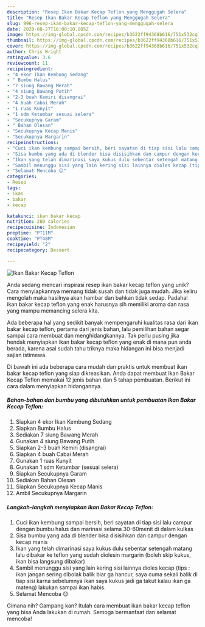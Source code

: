 ```yaml
---
description: "Resep Ikan Bakar Kecap Teflon yang Menggugah Selera"
title: "Resep Ikan Bakar Kecap Teflon yang Menggugah Selera"
slug: 996-resep-ikan-bakar-kecap-teflon-yang-menggugah-selera
date: 2020-08-27T16:00:10.805Z
image: https://img-global.cpcdn.com/recipes/b3622ff94368b616/751x532cq70/ikan-bakar-kecap-teflon-foto-resep-utama.jpg
thumbnail: https://img-global.cpcdn.com/recipes/b3622ff94368b616/751x532cq70/ikan-bakar-kecap-teflon-foto-resep-utama.jpg
cover: https://img-global.cpcdn.com/recipes/b3622ff94368b616/751x532cq70/ikan-bakar-kecap-teflon-foto-resep-utama.jpg
author: Chris Wright
ratingvalue: 3.6
reviewcount: 11
recipeingredient:
- "4 ekor Ikan Kembung Sedang"
- " Bumbu Halus"
- "7 siung Bawang Merah"
- "4 siung Bawang Putih"
- "2-3 buah Kemiri disangrai"
- "4 buah Cabai Merah"
- "1 ruas Kunyit"
- "1 sdm Ketumbar sesuai selera"
- "Secukupnya Garam"
- " Bahan Olesan"
- "Secukupnya Kecap Manis"
- "Secukupnya Margarin"
recipeinstructions:
- "Cuci ikan kembung sampai bersih, beri sayatan di tiap sisi lalu campur dengan bumbu halus dan marinasi selama 30-60menit di dalam kulkas"
- "Sisa bumbu yang ada di blender bisa disisihkan dan campur dengan kecap manis"
- "Ikan yang telah dimarinasi saya kukus dulu sebentar setengah matang lalu dibakar ke teflon yang sudah diolesin margarin (boleh skip kukus, ikan bisa langsung dibakar)"
- "Sambil menunggu sisi yang lain kering sisi lainnya dioles kecap (tips : ikan jangan sering dibolak balik biar ga hancur, saya cuma sekali balik di tiap sisi karna sebelumnya ikan saya kukus jadi ga takut kalau ikan ga mateng) lakukan sampai ikan habis."
- "Selamat Mencoba 😊"
categories:
- Resep
tags:
- ikan
- bakar
- kecap

katakunci: ikan bakar kecap 
nutrition: 280 calories
recipecuisine: Indonesian
preptime: "PT11M"
cooktime: "PT48M"
recipeyield: "2"
recipecategory: Dessert

---
```



![Ikan Bakar Kecap Teflon](https://img-global.cpcdn.com/recipes/b3622ff94368b616/751x532cq70/ikan-bakar-kecap-teflon-foto-resep-utama.jpg)

Anda sedang mencari inspirasi resep ikan bakar kecap teflon yang unik? Cara menyiapkannya memang tidak susah dan tidak juga mudah. Jika keliru mengolah maka hasilnya akan hambar dan bahkan tidak sedap. Padahal ikan bakar kecap teflon yang enak harusnya sih memiliki aroma dan rasa yang mampu memancing selera kita.



Ada beberapa hal yang sedikit banyak mempengaruhi kualitas rasa dari ikan bakar kecap teflon, pertama dari jenis bahan, lalu pemilihan bahan segar sampai cara membuat dan menghidangkannya. Tak perlu pusing jika hendak menyiapkan ikan bakar kecap teflon yang enak di mana pun anda berada, karena asal sudah tahu triknya maka hidangan ini bisa menjadi sajian istimewa.


Di bawah ini ada beberapa cara mudah dan praktis untuk membuat ikan bakar kecap teflon yang siap dikreasikan. Anda dapat membuat Ikan Bakar Kecap Teflon memakai 12 jenis bahan dan 5 tahap pembuatan. Berikut ini cara dalam menyiapkan hidangannya.

<!--inarticleads1-->

##### Bahan-bahan dan bumbu yang dibutuhkan untuk pembuatan Ikan Bakar Kecap Teflon:

1. Siapkan 4 ekor Ikan Kembung Sedang
1. Siapkan  Bumbu Halus
1. Sediakan 7 siung Bawang Merah
1. Gunakan 4 siung Bawang Putih
1. Siapkan 2-3 buah Kemiri (disangrai)
1. Siapkan 4 buah Cabai Merah
1. Gunakan 1 ruas Kunyit
1. Gunakan 1 sdm Ketumbar (sesuai selera)
1. Siapkan Secukupnya Garam
1. Sediakan  Bahan Olesan
1. Siapkan Secukupnya Kecap Manis
1. Ambil Secukupnya Margarin




<!--inarticleads2-->

##### Langkah-langkah menyiapkan Ikan Bakar Kecap Teflon:

1. Cuci ikan kembung sampai bersih, beri sayatan di tiap sisi lalu campur dengan bumbu halus dan marinasi selama 30-60menit di dalam kulkas
1. Sisa bumbu yang ada di blender bisa disisihkan dan campur dengan kecap manis
1. Ikan yang telah dimarinasi saya kukus dulu sebentar setengah matang lalu dibakar ke teflon yang sudah diolesin margarin (boleh skip kukus, ikan bisa langsung dibakar)
1. Sambil menunggu sisi yang lain kering sisi lainnya dioles kecap (tips : ikan jangan sering dibolak balik biar ga hancur, saya cuma sekali balik di tiap sisi karna sebelumnya ikan saya kukus jadi ga takut kalau ikan ga mateng) lakukan sampai ikan habis.
1. Selamat Mencoba 😊




Gimana nih? Gampang kan? Itulah cara membuat ikan bakar kecap teflon yang bisa Anda lakukan di rumah. Semoga bermanfaat dan selamat mencoba!
